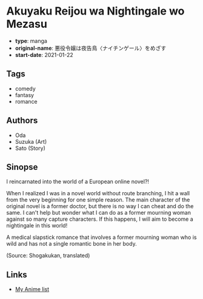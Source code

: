 # Akuyaku Reijou wa Nightingale wo Mezasu

-   **type**: manga
-   **original-name**: 悪役令嬢は夜告鳥〈ナイチンゲール〉をめざす
-   **start-date**: 2021-01-22

## Tags

-   comedy
-   fantasy
-   romance

## Authors

-   Oda
-   Suzuka (Art)
-   Sato (Story)

## Sinopse

I reincarnated into the world of a European online novel?!

When I realized I was in a novel world without route branching, I hit a wall from the very beginning for one simple reason. The main character of the original novel is a former doctor, but there is no way I can cheat and do the same. I can't help but wonder what I can do as a former mourning woman against so many capture characters. If this happens, I will aim to become a nightingale in this world!

A medical slapstick romance that involves a former mourning woman who is wild and has not a single romantic bone in her body.

(Source: Shogakukan, translated)

## Links

-   [My Anime list](https://myanimelist.net/manga/134708/Akuyaku_Reijou_wa_Nightingale_wo_Mezasu)

